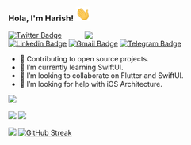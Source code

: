 ### Hola, I'm Harish! <img src="https://raw.githubusercontent.com/ABSphreak/ABSphreak/master/gifs/Hi.gif" width="30px">

<img align="right" src="https://media.giphy.com/media/E89xxATM4iZoPdr6Tb/giphy.gif" width="350px" />


[![Twitter Badge](https://img.shields.io/badge/-@theflutterboi-1ca0f1?style=for-the-badge&labelColor=1ca0f1&logo=twitter&logoColor=white)](https://twitter.com/theflutterboi)
[![Linkedin Badge](https://img.shields.io/badge/-Harish_Anbalagan-blue?style=for-the-badge&logo=Linkedin&logoColor=white)](https://www.linkedin.com/in/harishanbalagan/)
[![Gmail Badge](https://img.shields.io/badge/-harishanbalagandev@gmail.com-c14438?style=for-the-badge&logo=Gmail&logoColor=white)](mailto:harishanbalagandev@gmail.com)
[![Telegram Badge](https://img.shields.io/badge/-Harishwarrior-grey?style=for-the-badge&logo=Telegram&logoColor=white)](https://t.me/Harishwarrior)

- 🔭 Contributing to open source projects.
- 🌱 I’m currently learning SwiftUI.
- 👯 I’m looking to collaborate on Flutter and SwiftUI.
- 🤔 I’m looking for help with iOS Architecture.

![](https://komarev.com/ghpvc/?username=harishwarrior)

![](https://github-profile-summary-cards.vercel.app/api/cards/repos-per-language?username=Harishwarrior&theme=nord_dark)
![](https://github-profile-summary-cards.vercel.app/api/cards/stats?username=Harishwarrior&theme=nord_dark)

![](https://github-profile-summary-cards.vercel.app/api/cards/profile-details?username=Harishwarrior&theme=nord_dark)
[![GitHub Streak](https://github-readme-streak-stats.herokuapp.com?user=harishwarrior&theme=dracula&date_format=M%20j%5B%2C%20Y%5D)](https://git.io/streak-stats)
